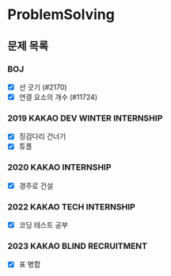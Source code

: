 # ProblemSolving

## 문제 목록

### BOJ

- [x] 선 긋기 (#2170)
- [x] 연결 요소의 개수 (#11724)

### 2019 KAKAO DEV WINTER INTERNSHIP

- [x] 징검다리 건너기
- [x] 튜플

### 2020 KAKAO INTERNSHIP

- [x] 경주로 건설

### 2022 KAKAO TECH INTERNSHIP

- [x] 코딩 테스트 공부

### 2023 KAKAO BLIND RECRUITMENT

- [x] 표 병합
